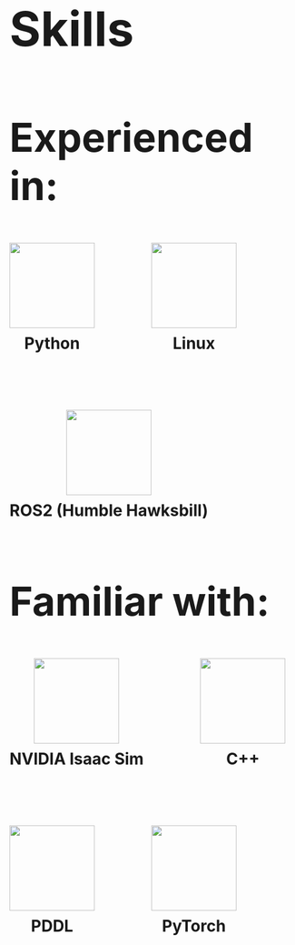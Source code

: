 <h1 style="font-size: 6em; font-weight: bold;">Skills</h1>

<h2 style="font-size: 5em; font-weight: bold;">Experienced in:</h2>

<div style="display: flex; justify-content: left; gap: 100px; align-items: center; flex-wrap: wrap;">
  <div style="text-align: center;">
    <img src="https://cdn.jsdelivr.net/gh/devicons/devicon/icons/python/python-original.svg" width="150" height="150" />
    <div style="font-size: 2em; font-weight: bold; margin-top: 10px;">Python</div>
  </div>
  <div style="text-align: center;">
    <img src="https://upload.wikimedia.org/wikipedia/commons/3/35/Tux.svg" width="150" height="150" />
    <div style="font-size: 2em; font-weight: bold; margin-top: 10px;">Linux</div>
  </div>
  <div style="text-align: center;">
    <img src="https://us1.discourse-cdn.com/flex022/uploads/ros/original/2X/e/e2b80a2e45b12a397dbfebddb3abe92a1b4ce921.png" width="150" height="150" />
    <div style="font-size: 2em; font-weight: bold; margin-top: 10px;">ROS2 (Humble Hawksbill)</div>
  </div>
</div>

<h2 style="font-size: 5em; font-weight: bold; margin-top: 100px;">Familiar with:</h2>

<div style="display: flex; justify-content: left; gap: 100px; align-items: center; flex-wrap: wrap;">
  <div style="text-align: center;">
    <img src="https://avatars.githubusercontent.com/u/157846462?s=200&v=4" width="150" height="150" />
    <div style="font-size: 2em; font-weight: bold; margin-top: 10px;">NVIDIA Isaac Sim</div>
  </div>
  <div style="text-align: center;">
    <img src="https://cdn.jsdelivr.net/gh/devicons/devicon/icons/cplusplus/cplusplus-original.svg" width="150" height="150" />
    <div style="font-size: 2em; font-weight: bold; margin-top: 10px;">C++</div>
  </div>
  <div style="text-align: center;">
    <img src="https://www.svgrepo.com/show/373957/pddl.svg" width="150" height="150" />
    <div style="font-size: 2em; font-weight: bold; margin-top: 10px;">PDDL</div>
  </div>
  <div style="text-align: center;">
    <img src="https://www.pikpng.com/pngl/m/297-2979964_pytorch-first-step-pytorch-logo-png-clipart.png" width="150" height="150" />
    <div style="font-size: 2em; font-weight: bold; margin-top: 10px;">PyTorch</div>
  </div>
</div>
